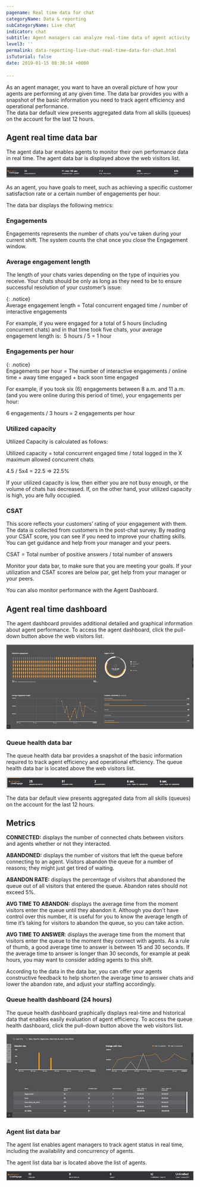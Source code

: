 ```yaml
---
pagename: Real time data for chat
categoryName: Data & reporting
subCategoryName: Live chat
indicator: chat
subtitle: Agent managers can analyze real-time data of agent activity
level3: ''
permalink: data-reporting-live-chat-real-time-data-for-chat.html
isTutorial: false
date: 2019-01-15 08:38:14 +0000

---
```

As an agent manager, you want to have an overall picture of how your agents are performing at any given time. The data bar provides you with a snapshot of the basic information you need to track agent efficiency and operational performance.  
The data bar default view presents aggregated data from all skills (queues) on the account for the last 12 hours.

## Agent real time data bar

The agent data bar enables agents to monitor their own performance data in real time. The agent data bar is displayed above the web visitors list.

![](/img/agent-chat-data-bar1.png)

As an agent, you have goals to meet, such as achieving a specific customer satisfaction rate or a certain number of engagements per hour.

The data bar displays the following metrics:

### Engagements

Engagements represents the number of chats you’ve taken during your current shift. The system counts the chat once you close the Engagement window.

### Average engagement length

The length of your chats varies depending on the type of inquiries you receive. Your chats should be only as long as they need to be to ensure successful resolution of your customer’s issue: 

{: .notice}  
Average engagement length = Total concurrent engaged time / number of interactive engagements

For example, if you were engaged for a total of 5 hours (including concurrent chats) and in that time took five chats, your average engagement length is:  5 hours / 5 = 1 hour

### Engagements per hour

{: .notice}  
Engagements per hour = The number of interactive engagements / online time + away time engaged + back soon time engaged

For example, if you took six (6) engagements between 8 a.m. and 11 a.m. (and you were online during this period of time), your engagements per hour:

6 engagements / 3 hours = 2 engagements per hour

### Utilized capacity

Utilized Capacity is calculated as follows:

Utilized capacity = total concurrent engaged time / total logged in the X maximum allowed concurrent chats

4\.5 / 5x4 = 22.5 => 22.5%

If your utilized capacity is low, then either you are not busy enough, or the volume of chats has decreased. If, on the other hand, your utilized capacity is high, you are fully occupied.

### CSAT

This score reflects your customers’ rating of your engagement with them. The data is collected from customers in the post-chat survey. By reading your CSAT score, you can see if you need to improve your chatting skills. You can get guidance and help from your manager and your peers.

CSAT = Total number of positive answers / total number of answers

Monitor your data bar, to make sure that you are meeting your goals. If your utilization and CSAT scores are below par, get help from your manager or your peers.

You can also monitor performance with the Agent Dashboard.

## Agent real time dashboard

The agent dashboard provides additional detailed and graphical information about agent performance. To access the agent dashboard, click the pull-down button above the web visitors list.

![](/img/agent-chat-data4.png)

### Queue health data bar

The queue health data bar provides a snapshot of the basic information required to track agent efficiency and operational efficiency. The queue health data bar is located above the web visitors list.

![](/img/agent-chat-data5.png)

The data bar default view presents aggregated data from all skills (queues) on the account for the last 12 hours.

## Metrics

**CONNECTED:** displays the number of connected chats between visitors and agents whether or not they interacted.

**ABANDONED:** displays the number of visitors that left the queue before connecting to an agent. Visitors abandon the queue for a number of reasons; they might just get tired of waiting.

**ABANDON RATE:** displays the percentage of visitors that abandoned the queue out of all visitors that entered the queue. Abandon rates should not exceed 5%.

**AVG TIME TO ABANDON:** displays the average time from the moment visitors enter the queue until they abandon it. Although you don’t have control over this number, it is useful for you to know the average length of time it’s taking for visitors to abandon the queue, so you can take action.

**AVG TIME TO ANSWER**: displays the average time from the moment that visitors enter the queue to the moment they connect with agents. As a rule of thumb, a good average time to answer is between 15 and 30 seconds. If the average time to answer is longer than 30 seconds, for example at peak hours, you may want to consider adding agents to this shift.

According to the data in the data bar, you can offer your agents constructive feedback to help shorten the average time to answer chats and lower the abandon rate, and adjust your staffing accordingly.

### **Queue health dashboard (24 hours)**

The queue health dashboard graphically displays real-time and historical data that enables easily evaluation of agent efficiency. To access the queue health dashboard, click the pull-down button above the web visitors list.

![](/img/agent-chat-data6.png)

### Agent list data bar

The agent list enables agent managers to track agent status in real time, including the availability and concurrency of agents.

The agent list data bar is located above the list of agents.

![](/img/agent-chat-data7.png)